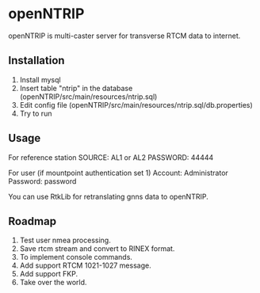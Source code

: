 # openNTRIP
openNTRIP is multi-caster server for transverse RTCM data to internet.

## Installation
1. Install mysql
2. Insert table "ntrip" in the database (openNTRIP/src/main/resources/ntrip.sql)
3. Edit config file (openNTRIP/src/main/resources/ntrip.sql/db.properties)
4. Try to run

## Usage
For reference station
SOURCE: AL1 or AL2
PASSWORD: 44444

For user (if mountpoint authentication set 1)
Account: Administrator
Password: password

You can use RtkLib for retranslating gnns data to openNTRIP.

## Roadmap
1. Test user nmea processing.
2. Save rtcm stream and convert to RINEX format.
3. To implement console commands.
4. Add support RTCM 1021-1027 message.
5. Add support FKP.
6. Take over the world.

